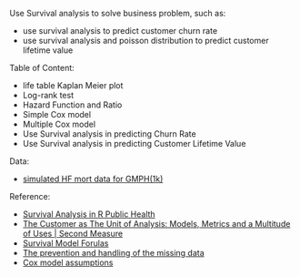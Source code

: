Use Survival analysis to solve business problem, such as:

* use survival analysis to predict customer churn rate
* use survival analysis and poisson distribution to predict customer lifetime value

Table of Content:
* life table Kaplan Meier plot
* Log-rank test
* Hazard Function and Ratio
* Simple Cox model
* Multiple Cox model
* Use Survival analysis in predicting Churn Rate
* Use Survival analysis in predicting Customer Lifetime Value


Data:
* [simulated HF mort data for GMPH(1k)](https://drive.google.com/open?id=1BY3vOXDQWSlRtK2mKhAtRwIR-vzoDm-4)

Reference:
* [Survival Analysis in R Public Health](https://www.coursera.org/learn/survival-analysis-r-public-health)
* [The Customer as The Unit of Analysis: Models, Metrics and a Multitude of Uses | Second Measure](https://www.youtube.com/watch?v=HR4Cj9rhnII)
* [Survival Model Forulas](https://data.princeton.edu/wws509/notes/c7s1)
* [The prevention and handling of the missing data](https://www.ncbi.nlm.nih.gov/pmc/articles/PMC3668100/)
* [Cox model assumptions](http://www.sthda.com/english/wiki/cox-model-assumptions)
